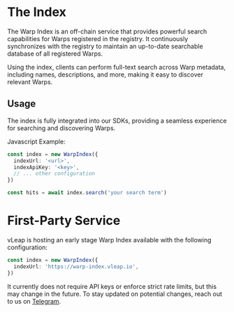# The Index

The Warp Index is an off-chain service that provides powerful search capabilities for Warps registered in the registry. It continuously synchronizes with the registry to maintain an up-to-date searchable database of all registered Warps.

Using the index, clients can perform full-text search across Warp metadata, including names, descriptions, and more, making it easy to discover relevant Warps.

## Usage

The index is fully integrated into our SDKs, providing a seamless experience for searching and discovering Warps.

Javascript Example:

```ts
const index = new WarpIndex({
  indexUrl: '<url>',
  indexApiKey: '<key>',
  // ... other configuration
})

const hits = await index.search('your search term')
```

# First-Party Service

vLeap is hosting an early stage Warp Index available with the following configuration:

```ts
const index = new WarpIndex({
  indexUrl: 'https://warp-index.vleap.io',
})
```

It currently does not require API keys or enforce strict rate limits, but this may change in the future. To stay updated on potential changes, reach out to us on [Telegram](https://telegram.vleap.io).
